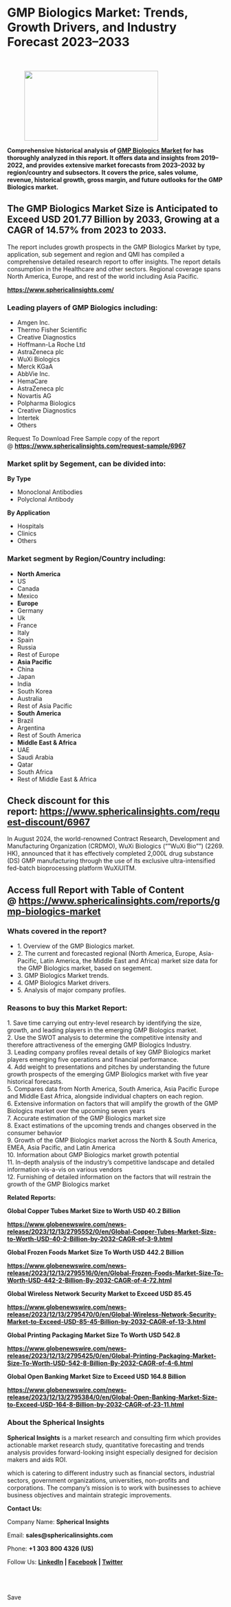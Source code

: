 <h1 id="ad6e" class="pw-post-title fo fp fq bf fr fs ft fu fv fw fx fy fz ga gb gc gd ge gf gg gh gi gj gk gl gm gn go gp gq bk" data-testid="storyTitle" data-selectable-paragraph="">GMP Biologics Market: Trends, Growth Drivers, and Industry Forecast 2023&ndash;2033</h1>
<div>
<div class="speechify-ignore ab cp">
<div class="speechify-ignore bh l">
<div class="gr gs gt gu gv ab">
<div>
<div class="ab gw">
<div>
<div class="bm">
<div class="l gx gy by gz ha">&nbsp;</div>
<div class="l gx gy by gz ha">
<div class="eq er es et eu l">
<article>
<div class="l">
<div class="l">
<section>
<div>
<div class="fj fk fl fm fn">
<div class="ab cb">
<div class="ci bh ev ew ex ey">
<figure class="ld le lf lg lh li la lb paragraph-image">
<div class="la lb lc"><picture><img class="bh ki lj c" src="https://miro.medium.com/v2/resize:fit:467/1*rQGJTr9rRZyBNRpAHor-zQ.jpeg" alt="" width="311" height="162" /></picture></div>
</figure>
<p id="488b" class="pw-post-body-paragraph lk ll fq lm b ln lo lp lq lr ls lt lu lv lw lx ly lz ma mb mc md me mf mg mh fj bk" data-selectable-paragraph=""><strong class="lm fr">Comprehensive historical analysis of&nbsp;</strong><a class="af mi" href="https://www.sphericalinsights.com/reports/gmp-biologics-market" target="_blank" rel="noopener ugc nofollow"><strong class="lm fr">GMP Biologics Market</strong></a><strong class="lm fr">&nbsp;for has thoroughly analyzed in this report. It offers data and insights from 2019&ndash;2022, and provides extensive market forecasts from 2023&ndash;2032 by region/country and subsectors. It covers the price, sales volume, revenue, historical growth, gross margin, and future outlooks for the GMP Biologics market.</strong></p>
<h2 id="aa79" class="mj mk fq bf ml mm mn mo mp mq mr ms mt lv mu mv mw lz mx my mz md na nb nc nd bk" data-selectable-paragraph="">The GMP Biologics Market Size is Anticipated to Exceed USD 201.77 Billion by 2033, Growing at a CAGR of 14.57% from 2023 to 2033.</h2>
<p id="b197" class="pw-post-body-paragraph lk ll fq lm b ln ne lp lq lr nf lt lu lv ng lx ly lz nh mb mc md ni mf mg mh fj bk" data-selectable-paragraph="">The report includes growth prospects in the GMP Biologics Market by type, application, sub segement and region and QMI has compiled a comprehensive detailed research report to offer insights. The report details consumption in the Healthcare and other sectors. Regional coverage spans North America, Europe, and rest of the world including Asia Pacific.</p>
<p id="3242" class="pw-post-body-paragraph lk ll fq lm b ln lo lp lq lr ls lt lu lv lw lx ly lz ma mb mc md me mf mg mh fj bk" data-selectable-paragraph=""><a class="af mi" href="https://www.sphericalinsights.com/" target="_blank" rel="noopener ugc nofollow"><strong class="lm fr">https://www.sphericalinsights.com/</strong></a></p>
<h1 id="f6cf" class="nj mk fq bf ml nk nl nm mp nn no np mt nq nr ns nt nu nv nw nx ny nz oa ob oc bk" data-selectable-paragraph="">Leading players of GMP Biologics including:</h1>
<ul class="">
<li id="5d53" class="lk ll fq lm b ln ne lp lq lr nf lt lu lv ng lx ly lz nh mb mc md ni mf mg mh od oe of bk" data-selectable-paragraph="">Amgen Inc.</li>
<li id="ba3e" class="lk ll fq lm b ln og lp lq lr oh lt lu lv oi lx ly lz oj mb mc md ok mf mg mh od oe of bk" data-selectable-paragraph="">Thermo Fisher Scientific</li>
<li id="57fe" class="lk ll fq lm b ln og lp lq lr oh lt lu lv oi lx ly lz oj mb mc md ok mf mg mh od oe of bk" data-selectable-paragraph="">Creative Diagnostics</li>
<li id="b668" class="lk ll fq lm b ln og lp lq lr oh lt lu lv oi lx ly lz oj mb mc md ok mf mg mh od oe of bk" data-selectable-paragraph="">Hoffmann-La Roche Ltd</li>
<li id="3034" class="lk ll fq lm b ln og lp lq lr oh lt lu lv oi lx ly lz oj mb mc md ok mf mg mh od oe of bk" data-selectable-paragraph="">AstraZeneca plc</li>
<li id="4826" class="lk ll fq lm b ln og lp lq lr oh lt lu lv oi lx ly lz oj mb mc md ok mf mg mh od oe of bk" data-selectable-paragraph="">WuXi Biologics</li>
<li id="1e80" class="lk ll fq lm b ln og lp lq lr oh lt lu lv oi lx ly lz oj mb mc md ok mf mg mh od oe of bk" data-selectable-paragraph="">Merck KGaA</li>
<li id="ecf7" class="lk ll fq lm b ln og lp lq lr oh lt lu lv oi lx ly lz oj mb mc md ok mf mg mh od oe of bk" data-selectable-paragraph="">AbbVie Inc.</li>
<li id="1b1b" class="lk ll fq lm b ln og lp lq lr oh lt lu lv oi lx ly lz oj mb mc md ok mf mg mh od oe of bk" data-selectable-paragraph="">HemaCare</li>
<li id="6d0a" class="lk ll fq lm b ln og lp lq lr oh lt lu lv oi lx ly lz oj mb mc md ok mf mg mh od oe of bk" data-selectable-paragraph="">AstraZeneca plc</li>
<li id="21a1" class="lk ll fq lm b ln og lp lq lr oh lt lu lv oi lx ly lz oj mb mc md ok mf mg mh od oe of bk" data-selectable-paragraph="">Novartis AG</li>
<li id="f51d" class="lk ll fq lm b ln og lp lq lr oh lt lu lv oi lx ly lz oj mb mc md ok mf mg mh od oe of bk" data-selectable-paragraph="">Polpharma Biologics</li>
<li id="6a9d" class="lk ll fq lm b ln og lp lq lr oh lt lu lv oi lx ly lz oj mb mc md ok mf mg mh od oe of bk" data-selectable-paragraph="">Creative Diagnostics</li>
<li id="6e3c" class="lk ll fq lm b ln og lp lq lr oh lt lu lv oi lx ly lz oj mb mc md ok mf mg mh od oe of bk" data-selectable-paragraph="">Intertek</li>
<li id="4fb9" class="lk ll fq lm b ln og lp lq lr oh lt lu lv oi lx ly lz oj mb mc md ok mf mg mh od oe of bk" data-selectable-paragraph="">Others</li>
</ul>
<p id="c11f" class="pw-post-body-paragraph lk ll fq lm b ln lo lp lq lr ls lt lu lv lw lx ly lz ma mb mc md me mf mg mh fj bk" data-selectable-paragraph="">Request To Download Free Sample copy of the report @&nbsp;<a class="af mi" href="https://www.sphericalinsights.com/request-sample/6967" target="_blank" rel="noopener ugc nofollow"><strong class="lm fr">https://www.sphericalinsights.com/request-sample/6967</strong></a></p>
<h1 id="7ef7" class="nj mk fq bf ml nk nl nm mp nn no np mt nq nr ns nt nu nv nw nx ny nz oa ob oc bk" data-selectable-paragraph="">Market split by Segement, can be divided into:</h1>
<p id="f9dd" class="pw-post-body-paragraph lk ll fq lm b ln ne lp lq lr nf lt lu lv ng lx ly lz nh mb mc md ni mf mg mh fj bk" data-selectable-paragraph=""><strong class="lm fr">By Type</strong></p>
<ul class="">
<li id="5e93" class="lk ll fq lm b ln lo lp lq lr ls lt lu lv lw lx ly lz ma mb mc md me mf mg mh od oe of bk" data-selectable-paragraph="">Monoclonal Antibodies</li>
<li id="2a31" class="lk ll fq lm b ln og lp lq lr oh lt lu lv oi lx ly lz oj mb mc md ok mf mg mh od oe of bk" data-selectable-paragraph="">Polyclonal Antibody</li>
</ul>
<p id="6e71" class="pw-post-body-paragraph lk ll fq lm b ln lo lp lq lr ls lt lu lv lw lx ly lz ma mb mc md me mf mg mh fj bk" data-selectable-paragraph=""><strong class="lm fr">By Application</strong></p>
<ul class="">
<li id="7180" class="lk ll fq lm b ln lo lp lq lr ls lt lu lv lw lx ly lz ma mb mc md me mf mg mh od oe of bk" data-selectable-paragraph="">Hospitals</li>
<li id="a496" class="lk ll fq lm b ln og lp lq lr oh lt lu lv oi lx ly lz oj mb mc md ok mf mg mh od oe of bk" data-selectable-paragraph="">Clinics</li>
<li id="724a" class="lk ll fq lm b ln og lp lq lr oh lt lu lv oi lx ly lz oj mb mc md ok mf mg mh od oe of bk" data-selectable-paragraph="">Others</li>
</ul>
<h1 id="fddd" class="nj mk fq bf ml nk nl nm mp nn no np mt nq nr ns nt nu nv nw nx ny nz oa ob oc bk" data-selectable-paragraph="">Market segment by Region/Country including:</h1>
<ul class="">
<li id="fd72" class="lk ll fq lm b ln ne lp lq lr nf lt lu lv ng lx ly lz nh mb mc md ni mf mg mh od oe of bk" data-selectable-paragraph=""><strong class="lm fr">North America</strong></li>
<li id="7513" class="lk ll fq lm b ln og lp lq lr oh lt lu lv oi lx ly lz oj mb mc md ok mf mg mh od oe of bk" data-selectable-paragraph="">US</li>
<li id="6c52" class="lk ll fq lm b ln og lp lq lr oh lt lu lv oi lx ly lz oj mb mc md ok mf mg mh od oe of bk" data-selectable-paragraph="">Canada</li>
<li id="b5b7" class="lk ll fq lm b ln og lp lq lr oh lt lu lv oi lx ly lz oj mb mc md ok mf mg mh od oe of bk" data-selectable-paragraph="">Mexico</li>
<li id="8367" class="lk ll fq lm b ln og lp lq lr oh lt lu lv oi lx ly lz oj mb mc md ok mf mg mh od oe of bk" data-selectable-paragraph=""><strong class="lm fr">Europe</strong></li>
<li id="f7ea" class="lk ll fq lm b ln og lp lq lr oh lt lu lv oi lx ly lz oj mb mc md ok mf mg mh od oe of bk" data-selectable-paragraph="">Germany</li>
<li id="4ce0" class="lk ll fq lm b ln og lp lq lr oh lt lu lv oi lx ly lz oj mb mc md ok mf mg mh od oe of bk" data-selectable-paragraph="">Uk</li>
<li id="017d" class="lk ll fq lm b ln og lp lq lr oh lt lu lv oi lx ly lz oj mb mc md ok mf mg mh od oe of bk" data-selectable-paragraph="">France</li>
<li id="61ee" class="lk ll fq lm b ln og lp lq lr oh lt lu lv oi lx ly lz oj mb mc md ok mf mg mh od oe of bk" data-selectable-paragraph="">Italy</li>
<li id="8953" class="lk ll fq lm b ln og lp lq lr oh lt lu lv oi lx ly lz oj mb mc md ok mf mg mh od oe of bk" data-selectable-paragraph="">Spain</li>
<li id="e03a" class="lk ll fq lm b ln og lp lq lr oh lt lu lv oi lx ly lz oj mb mc md ok mf mg mh od oe of bk" data-selectable-paragraph="">Russia</li>
<li id="9dfe" class="lk ll fq lm b ln og lp lq lr oh lt lu lv oi lx ly lz oj mb mc md ok mf mg mh od oe of bk" data-selectable-paragraph="">Rest of Europe</li>
<li id="1219" class="lk ll fq lm b ln og lp lq lr oh lt lu lv oi lx ly lz oj mb mc md ok mf mg mh od oe of bk" data-selectable-paragraph=""><strong class="lm fr">Asia Pacific</strong></li>
<li id="223d" class="lk ll fq lm b ln og lp lq lr oh lt lu lv oi lx ly lz oj mb mc md ok mf mg mh od oe of bk" data-selectable-paragraph="">China</li>
<li id="2274" class="lk ll fq lm b ln og lp lq lr oh lt lu lv oi lx ly lz oj mb mc md ok mf mg mh od oe of bk" data-selectable-paragraph="">Japan</li>
<li id="77d7" class="lk ll fq lm b ln og lp lq lr oh lt lu lv oi lx ly lz oj mb mc md ok mf mg mh od oe of bk" data-selectable-paragraph="">India</li>
<li id="d4de" class="lk ll fq lm b ln og lp lq lr oh lt lu lv oi lx ly lz oj mb mc md ok mf mg mh od oe of bk" data-selectable-paragraph="">South Korea</li>
<li id="f56e" class="lk ll fq lm b ln og lp lq lr oh lt lu lv oi lx ly lz oj mb mc md ok mf mg mh od oe of bk" data-selectable-paragraph="">Australia</li>
<li id="a674" class="lk ll fq lm b ln og lp lq lr oh lt lu lv oi lx ly lz oj mb mc md ok mf mg mh od oe of bk" data-selectable-paragraph="">Rest of Asia Pacific</li>
<li id="d2dc" class="lk ll fq lm b ln og lp lq lr oh lt lu lv oi lx ly lz oj mb mc md ok mf mg mh od oe of bk" data-selectable-paragraph=""><strong class="lm fr">South America</strong></li>
<li id="fc6c" class="lk ll fq lm b ln og lp lq lr oh lt lu lv oi lx ly lz oj mb mc md ok mf mg mh od oe of bk" data-selectable-paragraph="">Brazil</li>
<li id="806f" class="lk ll fq lm b ln og lp lq lr oh lt lu lv oi lx ly lz oj mb mc md ok mf mg mh od oe of bk" data-selectable-paragraph="">Argentina</li>
<li id="5217" class="lk ll fq lm b ln og lp lq lr oh lt lu lv oi lx ly lz oj mb mc md ok mf mg mh od oe of bk" data-selectable-paragraph="">Rest of South America</li>
<li id="5161" class="lk ll fq lm b ln og lp lq lr oh lt lu lv oi lx ly lz oj mb mc md ok mf mg mh od oe of bk" data-selectable-paragraph=""><strong class="lm fr">Middle East &amp; Africa</strong></li>
<li id="9f78" class="lk ll fq lm b ln og lp lq lr oh lt lu lv oi lx ly lz oj mb mc md ok mf mg mh od oe of bk" data-selectable-paragraph="">UAE</li>
<li id="9c2c" class="lk ll fq lm b ln og lp lq lr oh lt lu lv oi lx ly lz oj mb mc md ok mf mg mh od oe of bk" data-selectable-paragraph="">Saudi Arabia</li>
<li id="0467" class="lk ll fq lm b ln og lp lq lr oh lt lu lv oi lx ly lz oj mb mc md ok mf mg mh od oe of bk" data-selectable-paragraph="">Qatar</li>
<li id="5784" class="lk ll fq lm b ln og lp lq lr oh lt lu lv oi lx ly lz oj mb mc md ok mf mg mh od oe of bk" data-selectable-paragraph="">South Africa</li>
<li id="6e44" class="lk ll fq lm b ln og lp lq lr oh lt lu lv oi lx ly lz oj mb mc md ok mf mg mh od oe of bk" data-selectable-paragraph="">Rest of Middle East &amp; Africa</li>
</ul>
<h2 id="200d" class="mj mk fq bf ml mm mn mo mp mq mr ms mt lv mu mv mw lz mx my mz md na nb nc nd bk" data-selectable-paragraph="">Check discount for this report:&nbsp;<a class="af mi" href="https://www.sphericalinsights.com/request-discount/6967" target="_blank" rel="noopener ugc nofollow">https://www.sphericalinsights.com/request-discount/6967</a></h2>
<p id="3051" class="pw-post-body-paragraph lk ll fq lm b ln ne lp lq lr nf lt lu lv ng lx ly lz nh mb mc md ni mf mg mh fj bk" data-selectable-paragraph="">In August 2024, the world-renowned Contract Research, Development and Manufacturing Organization (CRDMO), WuXi Biologics (&ldquo;&rdquo;WuXi Bio&rdquo;&rdquo;) (2269. HK), announced that it has effectively completed 2,000L drug substance (DS) GMP manufacturing through the use of its exclusive ultra-intensified fed-batch bioprocessing platform WuXiUITM.</p>
<h2 id="79dc" class="mj mk fq bf ml mm mn mo mp mq mr ms mt lv mu mv mw lz mx my mz md na nb nc nd bk" data-selectable-paragraph="">Access full Report with Table of Content @&nbsp;<a class="af mi" href="https://www.sphericalinsights.com/reports/gmp-biologics-market" target="_blank" rel="noopener ugc nofollow">https://www.sphericalinsights.com/reports/gmp-biologics-market</a></h2>
<h1 id="ab44" class="nj mk fq bf ml nk nl nm mp nn no np mt nq nr ns nt nu nv nw nx ny nz oa ob oc bk" data-selectable-paragraph="">Whats covered in the report?</h1>
<ul class="">
<li id="ec06" class="lk ll fq lm b ln ne lp lq lr nf lt lu lv ng lx ly lz nh mb mc md ni mf mg mh od oe of bk" data-selectable-paragraph="">1. Overview of the GMP Biologics market.</li>
<li id="386f" class="lk ll fq lm b ln og lp lq lr oh lt lu lv oi lx ly lz oj mb mc md ok mf mg mh od oe of bk" data-selectable-paragraph="">2. The current and forecasted regional (North America, Europe, Asia-Pacific, Latin America, the Middle East and Africa) market size data for the GMP Biologics market, based on segement.</li>
<li id="ff71" class="lk ll fq lm b ln og lp lq lr oh lt lu lv oi lx ly lz oj mb mc md ok mf mg mh od oe of bk" data-selectable-paragraph="">3. GMP Biologics Market trends.</li>
<li id="745a" class="lk ll fq lm b ln og lp lq lr oh lt lu lv oi lx ly lz oj mb mc md ok mf mg mh od oe of bk" data-selectable-paragraph="">4. GMP Biologics Market drivers.</li>
<li id="0284" class="lk ll fq lm b ln og lp lq lr oh lt lu lv oi lx ly lz oj mb mc md ok mf mg mh od oe of bk" data-selectable-paragraph="">5. Analysis of major company profiles.</li>
</ul>
<h1 id="70d2" class="nj mk fq bf ml nk nl nm mp nn no np mt nq nr ns nt nu nv nw nx ny nz oa ob oc bk" data-selectable-paragraph="">Reasons to buy this Market Report:</h1>
<p id="46b8" class="pw-post-body-paragraph lk ll fq lm b ln ne lp lq lr nf lt lu lv ng lx ly lz nh mb mc md ni mf mg mh fj bk" data-selectable-paragraph="">1. Save time carrying out entry-level research by identifying the size, growth, and leading players in the emerging GMP Biologics market.<br />2. Use the SWOT analysis to determine the competitive intensity and therefore attractiveness of the emerging GMP Biologics Industry.<br />3. Leading company profiles reveal details of key GMP Biologics market players emerging five operations and financial performance.<br />4. Add weight to presentations and pitches by understanding the future growth prospects of the emerging GMP Biologics market with five year historical forecasts.<br />5. Compares data from North America, South America, Asia Pacific Europe and Middle East Africa, alongside individual chapters on each region.<br />6. Extensive information on factors that will amplify the growth of the GMP Biologics market over the upcoming seven years<br />7. Accurate estimation of the GMP Biologics market size<br />8. Exact estimations of the upcoming trends and changes observed in the consumer behavior<br />9. Growth of the GMP Biologics market across the North &amp; South America, EMEA, Asia Pacific, and Latin America<br />10. Information about GMP Biologics market growth potential<br />11. In-depth analysis of the industry&rsquo;s competitive landscape and detailed information vis-a-vis on various vendors<br />12. Furnishing of detailed information on the factors that will restrain the growth of the GMP Biologics market</p>
<p id="de97" class="pw-post-body-paragraph lk ll fq lm b ln lo lp lq lr ls lt lu lv lw lx ly lz ma mb mc md me mf mg mh fj bk" data-selectable-paragraph=""><strong class="lm fr">Related Reports:</strong></p>
<p id="619f" class="pw-post-body-paragraph lk ll fq lm b ln lo lp lq lr ls lt lu lv lw lx ly lz ma mb mc md me mf mg mh fj bk" data-selectable-paragraph=""><strong class="lm fr">Global Copper Tubes Market Size to Worth USD 40.2 Billion</strong></p>
<p id="126c" class="pw-post-body-paragraph lk ll fq lm b ln lo lp lq lr ls lt lu lv lw lx ly lz ma mb mc md me mf mg mh fj bk" data-selectable-paragraph=""><a class="af mi" href="https://www.globenewswire.com/news-release/2023/12/13/2795552/0/en/Global-Copper-Tubes-Market-Size-to-Worth-USD-40-2-Billion-by-2032-CAGR-of-3-9.html" target="_blank" rel="noopener ugc nofollow"><strong class="lm fr">https://www.globenewswire.com/news-release/2023/12/13/2795552/0/en/Global-Copper-Tubes-Market-Size-to-Worth-USD-40-2-Billion-by-2032-CAGR-of-3-9.html</strong></a></p>
<p id="4417" class="pw-post-body-paragraph lk ll fq lm b ln lo lp lq lr ls lt lu lv lw lx ly lz ma mb mc md me mf mg mh fj bk" data-selectable-paragraph=""><strong class="lm fr">Global Frozen Foods Market Size To Worth USD 442.2 Billion</strong></p>
<p id="c8e4" class="pw-post-body-paragraph lk ll fq lm b ln lo lp lq lr ls lt lu lv lw lx ly lz ma mb mc md me mf mg mh fj bk" data-selectable-paragraph=""><a class="af mi" href="https://www.globenewswire.com/news-release/2023/12/13/2795516/0/en/Global-Frozen-Foods-Market-Size-To-Worth-USD-442-2-Billion-By-2032-CAGR-of-4-72.html" target="_blank" rel="noopener ugc nofollow"><strong class="lm fr">https://www.globenewswire.com/news-release/2023/12/13/2795516/0/en/Global-Frozen-Foods-Market-Size-To-Worth-USD-442-2-Billion-By-2032-CAGR-of-4-72.html</strong></a></p>
<p id="ed75" class="pw-post-body-paragraph lk ll fq lm b ln lo lp lq lr ls lt lu lv lw lx ly lz ma mb mc md me mf mg mh fj bk" data-selectable-paragraph=""><strong class="lm fr">Global Wireless Network Security Market to Exceed USD 85.45</strong></p>
<p id="714b" class="pw-post-body-paragraph lk ll fq lm b ln lo lp lq lr ls lt lu lv lw lx ly lz ma mb mc md me mf mg mh fj bk" data-selectable-paragraph=""><a class="af mi" href="https://www.globenewswire.com/news-release/2023/12/13/2795470/0/en/Global-Wireless-Network-Security-Market-to-Exceed-USD-85-45-Billion-by-2032-CAGR-of-13-3.html" target="_blank" rel="noopener ugc nofollow"><strong class="lm fr">https://www.globenewswire.com/news-release/2023/12/13/2795470/0/en/Global-Wireless-Network-Security-Market-to-Exceed-USD-85-45-Billion-by-2032-CAGR-of-13-3.html</strong></a></p>
<p id="3a0d" class="pw-post-body-paragraph lk ll fq lm b ln lo lp lq lr ls lt lu lv lw lx ly lz ma mb mc md me mf mg mh fj bk" data-selectable-paragraph=""><strong class="lm fr">Global Printing Packaging Market Size To Worth USD 542.8</strong></p>
<p id="9f53" class="pw-post-body-paragraph lk ll fq lm b ln lo lp lq lr ls lt lu lv lw lx ly lz ma mb mc md me mf mg mh fj bk" data-selectable-paragraph=""><a class="af mi" href="https://www.globenewswire.com/news-release/2023/12/13/2795425/0/en/Global-Printing-Packaging-Market-Size-To-Worth-USD-542-8-Billion-By-2032-CAGR-of-4-6.html" target="_blank" rel="noopener ugc nofollow"><strong class="lm fr">https://www.globenewswire.com/news-release/2023/12/13/2795425/0/en/Global-Printing-Packaging-Market-Size-To-Worth-USD-542-8-Billion-By-2032-CAGR-of-4-6.html</strong></a></p>
<p id="7f19" class="pw-post-body-paragraph lk ll fq lm b ln lo lp lq lr ls lt lu lv lw lx ly lz ma mb mc md me mf mg mh fj bk" data-selectable-paragraph=""><strong class="lm fr">Global Open Banking Market Size to Exceed USD 164.8 Billion</strong></p>
<p id="2464" class="pw-post-body-paragraph lk ll fq lm b ln lo lp lq lr ls lt lu lv lw lx ly lz ma mb mc md me mf mg mh fj bk" data-selectable-paragraph=""><a class="af mi" href="https://www.globenewswire.com/news-release/2023/12/13/2795384/0/en/Global-Open-Banking-Market-Size-to-Exceed-USD-164-8-Billion-by-2032-CAGR-of-23-11.html" target="_blank" rel="noopener ugc nofollow"><strong class="lm fr">https://www.globenewswire.com/news-release/2023/12/13/2795384/0/en/Global-Open-Banking-Market-Size-to-Exceed-USD-164-8-Billion-by-2032-CAGR-of-23-11.html</strong></a></p>
<h1 id="efff" class="nj mk fq bf ml nk nl nm mp nn no np mt nq nr ns nt nu nv nw nx ny nz oa ob oc bk" data-selectable-paragraph="">About the Spherical Insights</h1>
<p id="3d7f" class="pw-post-body-paragraph lk ll fq lm b ln ne lp lq lr nf lt lu lv ng lx ly lz nh mb mc md ni mf mg mh fj bk" data-selectable-paragraph=""><strong class="lm fr">Spherical Insights</strong>&nbsp;is a market research and consulting firm which provides actionable market research study, quantitative forecasting and trends analysis provides forward-looking insight especially designed for decision makers and aids ROI.</p>
<p id="6d67" class="pw-post-body-paragraph lk ll fq lm b ln lo lp lq lr ls lt lu lv lw lx ly lz ma mb mc md me mf mg mh fj bk" data-selectable-paragraph="">which is catering to different industry such as financial sectors, industrial sectors, government organizations, universities, non-profits and corporations. The company&rsquo;s mission is to work with businesses to achieve business objectives and maintain strategic improvements.</p>
<p id="868f" class="pw-post-body-paragraph lk ll fq lm b ln lo lp lq lr ls lt lu lv lw lx ly lz ma mb mc md me mf mg mh fj bk" data-selectable-paragraph=""><strong class="lm fr">Contact Us:</strong></p>
<p id="f1bd" class="pw-post-body-paragraph lk ll fq lm b ln lo lp lq lr ls lt lu lv lw lx ly lz ma mb mc md me mf mg mh fj bk" data-selectable-paragraph="">Company Name:&nbsp;<strong class="lm fr">Spherical Insights</strong></p>
<p id="af18" class="pw-post-body-paragraph lk ll fq lm b ln lo lp lq lr ls lt lu lv lw lx ly lz ma mb mc md me mf mg mh fj bk" data-selectable-paragraph="">Email:&nbsp;<strong class="lm fr">sales@sphericalinsights.com</strong></p>
<p id="95c5" class="pw-post-body-paragraph lk ll fq lm b ln lo lp lq lr ls lt lu lv lw lx ly lz ma mb mc md me mf mg mh fj bk" data-selectable-paragraph="">Phone:&nbsp;<strong class="lm fr">+1 303 800 4326 (US)</strong></p>
<p id="72fd" class="pw-post-body-paragraph lk ll fq lm b ln lo lp lq lr ls lt lu lv lw lx ly lz ma mb mc md me mf mg mh fj bk" data-selectable-paragraph="">Follow Us:&nbsp;<a class="af mi" href="https://www.linkedin.com/company/spherical-insight/" target="_blank" rel="noopener ugc nofollow"><strong class="lm fr">LinkedIn</strong></a><strong class="lm fr">&nbsp;|&nbsp;</strong><a class="af mi" href="https://www.facebook.com/sphericalinsights22" target="_blank" rel="noopener ugc nofollow"><strong class="lm fr">Facebook</strong></a><strong class="lm fr">&nbsp;|&nbsp;</strong><a class="af mi" href="https://twitter.com/SInsights_US" target="_blank" rel="noopener ugc nofollow"><strong class="lm fr">Twitter</strong></a></p>
</div>
</div>
</div>
</div>
</section>
</div>
</div>
</article>
</div>
<div class="l">&nbsp;</div>
<footer class="ol om on oo op ab q oq or c">
<div class="l ae">
<div class="ab cb">
<div class="ci bh ev ew ex ey">
<div class="ab cp os">
<div class="ab q iu">&nbsp;</div>
<div class="ab q">
<div class="oz l hi">
<div>
<div class="bm">&nbsp;</div>
<div class="ep bp ps adj" data-popper-reference-hidden="false" data-popper-escaped="false" data-popper-placement="top">
<div class="ez bp">
<div id="9" class="acz adt ze">
<div class="adu l qi"><span class="bf b dy z ps qj">Save</span></div>
</div>
<div class="em fi adk adl adm adn fl ado adp adq adr ads">&nbsp;</div>
</div>
</div>
</div>
</div>
<div class="oz l hi">&nbsp;</div>
<div class="bm">&nbsp;</div>
</div>
</div>
</div>
</div>
</div>
</footer>
<div class="pa l">&nbsp;</div>
</div>
</div>
</div>
</div>
</div>
</div>
</div>
</div>
</div>
